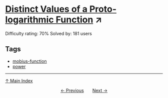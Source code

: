 # [Distinct Values of a Proto-logarithmic Function](https://projecteuler.net/problem=652) ↗️

Difficulty rating: 70%
Solved by: 181 users
## Tags

- [mobius-function](../tags/mobius-function.md)
- [power](../tags/power.md)



---

[↑ Main Index](../README.md)


<div align=center><a href='651.md'>← Previous</a> &nbsp;&nbsp; &nbsp;&nbsp;  <a href='653.md'>Next →</a></div>
